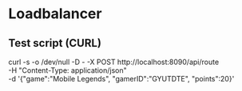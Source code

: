 # Loadbalancer
## Test script (CURL)
curl -s -o /dev/null -D - -X POST http://localhost:8090/api/route \
-H "Content-Type: application/json" \
-d '{"game":"Mobile Legends", "gamerID":"GYUTDTE", "points":20}'